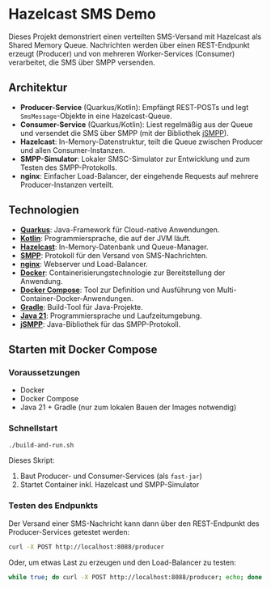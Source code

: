 # Hazelcast SMS Demo

Dieses Projekt demonstriert einen verteilten SMS-Versand mit Hazelcast als Shared Memory Queue. Nachrichten werden über einen REST-Endpunkt erzeugt (Producer) und von mehreren Worker-Services (Consumer) verarbeitet, die SMS über SMPP versenden.

## Architektur

- **Producer-Service** (Quarkus/Kotlin): Empfängt REST-POSTs und legt `SmsMessage`-Objekte in eine Hazelcast-Queue.
- **Consumer-Service** (Quarkus/Kotlin): Liest regelmäßig aus der Queue und versendet die SMS über SMPP (mit der Bibliothek [jSMPP](https://jsmpp.org/)).
- **Hazelcast**: In-Memory-Datenstruktur, teilt die Queue zwischen Producer und allen Consumer-Instanzen.
- **SMPP-Simulator**: Lokaler SMSC-Simulator zur Entwicklung und zum Testen des SMPP-Protokolls.
- **nginx**: Einfacher Load-Balancer, der eingehende Requests auf mehrere Producer-Instanzen verteilt.

## Technologien

- **[Quarkus](https://quarkus.io/)**: Java-Framework für Cloud-native Anwendungen.
- **[Kotlin](https://kotlinlang.org/)**: Programmiersprache, die auf der JVM läuft.
- **[Hazelcast](https://hazelcast.com/)**: In-Memory-Datenbank und Queue-Manager.
- **[SMPP](https://smpp.org/)**: Protokoll für den Versand von SMS-Nachrichten.
- **[nginx](https://nginx.org/)**: Webserver und Load-Balancer.
- **[Docker](https://www.docker.com/)**: Containerisierungstechnologie zur Bereitstellung der Anwendung.
- **[Docker Compose](https://docs.docker.com/compose/)**: Tool zur Definition und Ausführung von Multi-Container-Docker-Anwendungen.
- **[Gradle](https://gradle.org/)**: Build-Tool für Java-Projekte.
- **[Java 21](https://openjdk.org/projects/jdk/21/)**: Programmiersprache und Laufzeitumgebung.
- **[jSMPP](https://jsmpp.org/)**: Java-Bibliothek für das SMPP-Protokoll.

## Starten mit Docker Compose

### Voraussetzungen

- Docker
- Docker Compose
- Java 21 + Gradle (nur zum lokalen Bauen der Images notwendig)

### Schnellstart

```bash
./build-and-run.sh
```

Dieses Skript:
1. Baut Producer- und Consumer-Services (als `fast-jar`)
2. Startet Container inkl. Hazelcast und SMPP-Simulator

### Testen des Endpunkts

Der Versand einer SMS-Nachricht kann dann über den REST-Endpunkt des Producer-Services getestet werden:

```bash
curl -X POST http://localhost:8088/producer
```

Oder, um etwas Last zu erzeugen und den Load-Balancer zu testen:

```bash
while true; do curl -X POST http://localhost:8088/producer; echo; done
```
